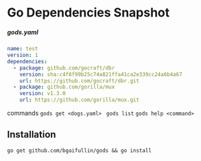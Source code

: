 # Go Dependencies Snapshot

##### gods.yaml

```yaml
name: test
version: 1
dependencies:
  - package: github.com/gocraft/dbr
    version: sha:c4f8f99b25c74a821ffa41ca2e339cc24a6b4a67
    url: https://github.com/gocraft/dbr.git
  - package: github.com/gorilla/mux
    version: v1.3.0
    url: https://github.com/gorilla/mux.git
```

commands
```gods get <dogs.yaml> ```
```gods list```
```gods help <command>```

## Installation

```
go get github.com/bgaifullin/gods && go install
```
